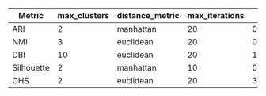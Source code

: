 | Metric | max_clusters | distance_metric | max_iterations | Best Value |
|---|---|---|---|---|
| ARI | 2 | manhattan | 20 | 0.3548739120331867 |
| NMI | 3 | euclidean | 20 | 0.2444919375116061 |
| DBI | 10 | euclidean | 20 | 1.736000357719485 |
| Silhouette | 2 | manhattan | 10 | 0.2104287009617214 |
| CHS | 2 | euclidean | 20 | 36.7650490993057 |